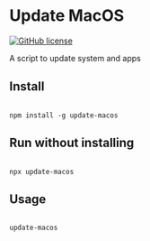 # Update MacOS

[![GitHub license](https://img.shields.io/github/license/Naereen/StrapDown.js.svg)](https://github.com/GabrielCrackPro/update-macos/master/LICENSE)

A script to update system and apps

## Install

<code>
npm install -g update-macos
</code>

## Run without installing

<code>
npx update-macos
</code>

## Usage

<code>
update-macos
</code>
